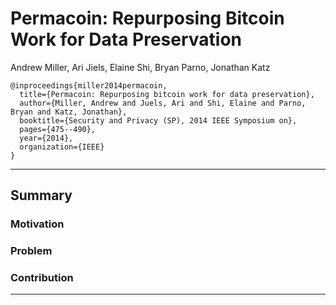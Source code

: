# Permacoin: Repurposing Bitcoin Work for Data Preservation

Andrew Miller, Ari Jiels, Elaine Shi, Bryan Parno, Jonathan Katz

```
@inproceedings{miller2014permacoin,
  title={Permacoin: Repurposing bitcoin work for data preservation},
  author={Miller, Andrew and Juels, Ari and Shi, Elaine and Parno, Bryan and Katz, Jonathan},
  booktitle={Security and Privacy (SP), 2014 IEEE Symposium on},
  pages={475--490},
  year={2014},
  organization={IEEE}
}
```

---

## Summary

### Motivation

### Problem

### Contribution

---
